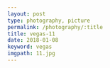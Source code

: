 ```yaml
---
layout: post
type: photography, picture
permalink: /photography/:title
title: vegas-11
date: 2018-01-08
keyword: vegas
imgpath: 11.jpg
---
```



